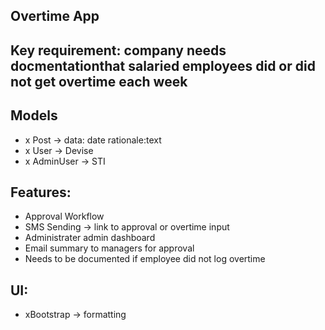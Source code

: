  ## Overtime App
 
 ## Key requirement: company needs docmentationthat salaried employees did or did not get overtime each week
 
 ## Models
 - x Post -> data: date rationale:text
 - x User -> Devise
 - x AdminUser -> STI
 

 ## Features:
 - Approval Workflow
 - SMS Sending -> link to approval or overtime input
 - Administrater admin dashboard
 - Email summary to managers for approval
 - Needs to be documented if employee did not log overtime
 
 ## UI:
 - xBootstrap -> formatting 